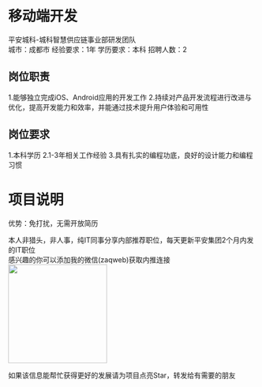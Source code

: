 # 移动端开发
平安城科-城科智慧供应链事业部研发团队  
城市：成都市 经验要求：1年 学历要求：本科  招聘人数：2

## 岗位职责
1.能够独立完成iOS、Android应用的开发工作
   2.持续对产品开发流程进行改进与优化，提高开发能力和效率，并能通过技术提升用户体验和可用性

## 岗位要求
1.本科学历
   2.1-3年相关工作经验
   3.具有扎实的编程功底，良好的设计能力和编程习惯

# 项目说明

优势：免打扰，无需开放简历

本人非猎头，非人事，纯IT同事分享内部推荐职位，每天更新平安集团2个月内发的IT职位  
感兴趣的你可以添加我的微信(zaqweb)获取内推连接  
<img src="https://github.com/zaqweb/PA-IT-JOBS/blob/master/WechatICode.jpeg"  height="200" width="200">

如果该信息能帮忙获得更好的发展请为项目点亮Star，转发给有需要的朋友





